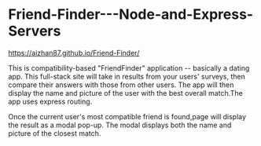 # Friend-Finder---Node-and-Express-Servers

https://aizhan87.github.io/Friend-Finder/


This is compatibility-based "FriendFinder" application -- basically a dating app. This full-stack site will take in results from your users' surveys, then compare their answers with those from other users. The app will then display the name and picture of the user with the best overall match.The app uses express routing. 

Once the current user's most compatible friend is found,page will display the result as a modal pop-up.
The modal displays both the name and picture of the closest match.
